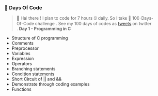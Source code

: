 ### 💯 Days Of Code
> 👋 Hai there ! 
> I plan to code for 7 hours ⏰ daily.
> So I take 💯 100-Days-Of-Code challenge .
> See my 100 days of codes as [tweets](https://twitter.com/SelvaLa97822932) on twitter<br/>.
**Day 1 - Programming in C**
- Structure of C programming
- Comments
- Preprocessor
- Variables
- Expression
- Operators
- Branching statements
- Condition statements
- Short Circuit of || and &&
- Demonstrate through coding examples 
- Functions
